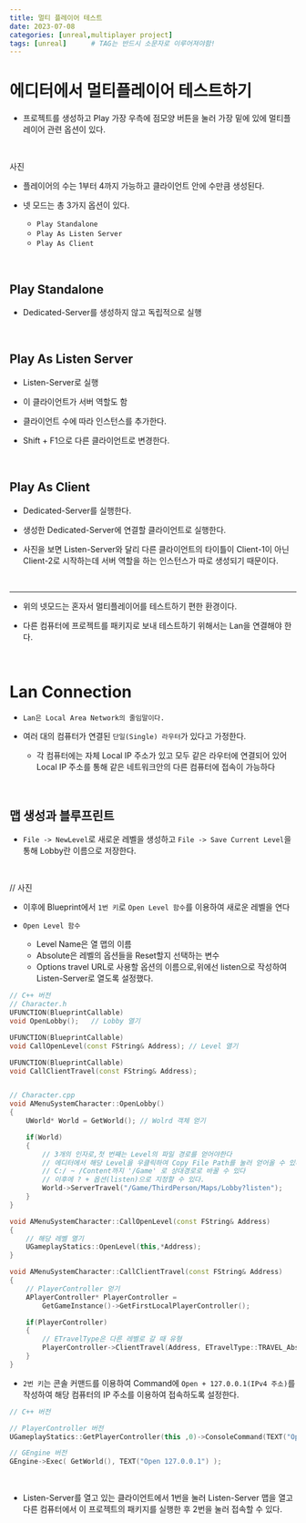 ```yaml
---
title: 멀티 플레이어 테스트
date: 2023-07-08
categories: [unreal,multiplayer project]
tags: [unreal]		# TAG는 반드시 소문자로 이루어져야함!
---
```


**에디터에서 멀티플레이어 테스트하기**
============

* 프로젝트를 생성하고 Play 가장 우측에 점모양 버튼을 눌러 가장 밑에 있에 멀티플레이어 관련 옵션이 있다.

<br>

사진


* 플레이어의 수는 1부터 4까지 가능하고 클라이언트 안에 수만큼 생성된다.

* 넷 모드는 총 3가지 옵션이 있다.

    * `Play Standalone`
    * `Play As Listen Server`
    * `Play As Client`


<br>

**Play Standalone**
--------

* Dedicated-Server를 생성하지 않고 독립적으로 실행

<br>

**Play As Listen Server**
--------


  * Listen-Server로 실행

  * 이 클라이언트가 서버 역할도 함

  * 클라이언트 수에 따라 인스턴스를 추가한다.

  * Shift + F1으로 다른 클라이언트로 변경한다.



<br>

**Play As Client**
--------





  * Dedicated-Server를 실행한다.
  * 생성한 Dedicated-Server에 연결할 클라이언트로 실행한다.

  * 사진을 보면 Listen-Server와 달리 다른 클라이언트의 타이틀이 Client-1이 아닌 Client-2로 시작하는데 서버 역할을 하는 인스턴스가 따로 생성되기 때문이다.


<br>

------------------

* 위의 넷모드는 혼자서 멀티플레이어를 테스트하기 편한 환경이다.

* 다른 컴퓨터에 프로젝트를 패키지로 보내 테스트하기 위해서는 Lan을 연결해야 한다.

<br>

**Lan Connection**
===========

* `Lan은 Local Area Network의 줄임말이다.`

* 여러 대의 컴퓨터가 연결된 `단일(Single) 라우터`가 있다고 가정한다.

  * 각 컴퓨터에는 자체 Local IP 주소가 있고 모두 같은 라우터에 연결되어 있어 Local IP 주소를 통해 같은 네트워크안의 다른 컴퓨터에 접속이 가능하다

<br>

**맵 생성과 블루프린트**
----------

* `File -> NewLevel`로 새로운 레벨을 생성하고 `File -> Save Current Level`을 통해 Lobby란 이름으로 저장한다.

<br>

// 사진

* 이후에 Blueprint에서 `1번 키`로 `Open Level 함수`를 이용하여 새로운 레벨을 연다

* `Open Level 함수`
  * Level Name은 열 맵의 이름
  * Absolute은 레벨의 옵션들을 Reset할지 선택하는 변수
  * Options travel URL로 사용할 옵션의 이름으로,위에선 listen으로 작성하여 Listen-Server로 열도록 설정했다.


```c++
// C++ 버전
// Character.h 
UFUNCTION(BlueprintCallable)
void OpenLobby();   // Lobby 열기

UFUNCTION(BlueprintCallable)
void CallOpenLevel(const FString& Address); // Level 열기

UFUNCTION(BlueprintCallable)
void CallClientTravel(const FString& Address);


// Character.cpp 
void AMenuSystemCharacter::OpenLobby()
{
    UWorld* World = GetWorld(); // Wolrd 객체 얻기

    if(World)
    {
        // 3개의 인자로,첫 번째는 Level의 파일 경로를 얻어야한다
        // 에디터에서 해당 Level을 우클릭하여 Copy File Path를 눌러 얻어올 수 있다.
        // C:/ ~ /Content까지 '/Game' 로 상대경로로 바꿀 수 있다
        // 이후에 ? + 옵션(listen)으로 지정할 수 있다.
        World->ServerTravel("/Game/ThirdPerson/Maps/Lobby?listen");
    }
}

void AMenuSystemCharacter::CallOpenLevel(const FString& Address)
{
    // 해당 레벨 열기
    UGameplayStatics::OpenLevel(this,*Address);
}

void AMenuSystemCharacter::CallClientTravel(const FString& Address)
{
    // PlayerController 얻기
    APlayerController* PlayerController = 
        GetGameInstance()->GetFirstLocalPlayerController();

    if(PlayerController)
    {
        // ETravelType은 다른 레벨로 갈 때 유형
        PlayerController->ClientTravel(Address, ETravelType::TRAVEL_Absolute);
    }
}
```


* `2번 키`는 콘솔 커맨드를 이용하여 Command에 `Open + 127.0.0.1(IPv4 주소)`를 작성하여 해당 컴퓨터의 IP 주소를 이용하여 접속하도록 설정한다.

```c++
// C++ 버전

// PlayerController 버전
UGameplayStatics::GetPlayerController(this ,0)->ConsoleCommand(TEXT("Open 127.0.0.1"));

// GEngine 버전
GEngine->Exec( GetWorld(), TEXT("Open 127.0.0.1") );
```

<br>

* Listen-Server를 열고 있는 클라이언트에서 1번을 눌러 Listen-Server 맵을 열고 다른 컴퓨터에서 이 프로젝트의 패키지를 실행한 후 2번을 눌러 접속할 수 있다.